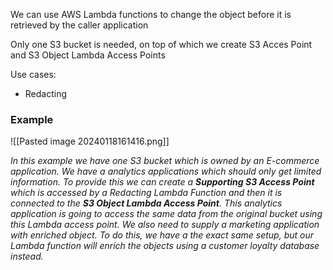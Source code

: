 We can use AWS Lambda functions to change the object before it is retrieved by the caller application

Only one S3 bucket is needed, on top of which we create S3 Acces Point and S3 Object Lambda Access Points

Use cases:
- Redacting 

### Example

![[Pasted image 20240118161416.png]]

*In this example we have one S3 bucket which is owned by an E-commerce application. We have a analytics applications which should only get limited information. To provide this we can create a **Supporting S3 Access Point** which is accessed by a Redacting Lambda Function and then it is connected to the **S3 Object Lambda Access Point**. This analytics application is going to access the same data from the original bucket using this Lambda access point. We also need to supply a marketing application with enriched object. To do this, we have a the exact same setup, but our Lambda function will enrich the objects using a customer loyalty database instead.*